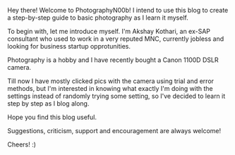 Hey there! 
Welcome to PhotographyN00b! I intend to use this blog to create a step-by-step guide to basic photography as I learn it myself.

To begin with, let me introduce myself.
I'm Akshay Kothari, an ex-SAP consultant who used to work in a very reputed MNC, currently jobless and looking for business startup opprotunities.

Photography is a hobby and I have recently bought a Canon 1100D DSLR camera.

Till now I have mostly clicked pics with the camera using trial and error methods, but I'm interested in knowing what exactly I'm doing with the settings instead of randomly trying some setting, so I've decided to learn it step by step as I blog along. 

Hope you find this blog useful.

Suggestions, criticism, support and encouragement are always welcome!

Cheers! :)
